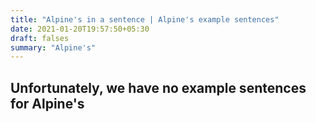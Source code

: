 ```yaml
---
title: "Alpine's in a sentence | Alpine's example sentences"
date: 2021-01-20T19:57:50+05:30
draft: falses
summary: "Alpine's"
---
```

## Unfortunately, we have no example sentences for Alpine's                 
